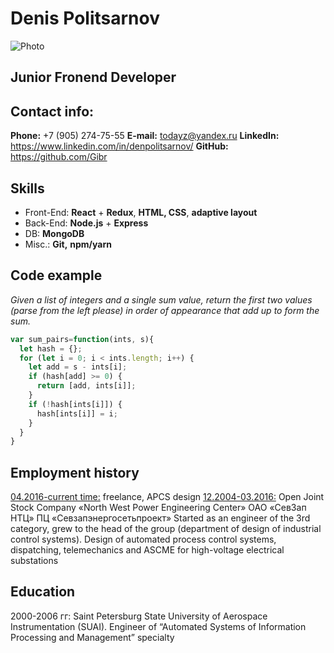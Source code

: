# Denis Politsarnov
![Photo](https://i.ibb.co/RCCBBz6/Gray-Scale.jpg)
## Junior Fronend Developer
## Contact info:
**Phone:** +7 (905) 274-75-55
**E-mail:** todayz@yandex.ru
**LinkedIn:** https://www.linkedin.com/in/denpolitsarnov/
**GitHub:** https://github.com/Gibr
## Skills
 - Front-End:  **React** + **Redux**, **HTML, CSS**, **adaptive layout**
- Back-End: **Node.js** + **Express**
- DB: **MongoDB**
- Misc.: **Git,** **npm/yarn**
## Code example
_Given a list of integers and a single sum value, return the first two values (parse from the left please) in order of appearance that add up to form the sum._
```javascript
var sum_pairs=function(ints, s){
  let hash = {};
  for (let i = 0; i < ints.length; i++) {
    let add = s - ints[i];
    if (hash[add] >= 0) {
      return [add, ints[i]];
    }
    if (!hash[ints[i]]) {
      hash[ints[i]] = i;
    }
  }
}
```
## Employment history
<ins>  04.2016-current time:</ins> freelance, APCS design
<ins>12.2004-03.2016:</ins> Open Joint Stock Company «North West Power Engineering Center» ОАО «СевЗап НТЦ» ПЦ «Севзапэнергосетьпроект»
Started as an engineer of the 3rd category, grew to the head of the group (department of design of industrial control systems).
Design of automated process control systems, dispatching, telemechanics and  ASCME  for high-voltage electrical substations

## Education
2000-2006 гг: Saint Petersburg State University of Aerospace Instrumentation (SUAI). Engineer of “Automated Systems of Information Processing and Management” specialty